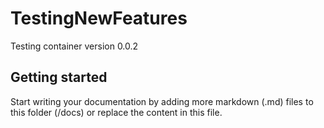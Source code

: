 # TestingNewFeatures

Testing container version 0.0.2

## Getting started

Start writing your documentation by adding more markdown (.md) files to this
folder (/docs) or replace the content in this file.